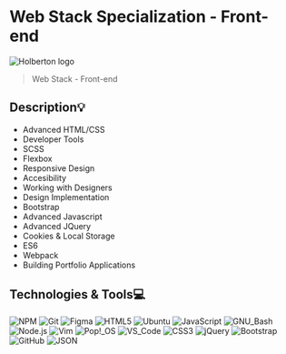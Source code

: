 # Web Stack Specialization - Front-end
![Holberton logo](https://www.alxafrica.com/wp-content/uploads/2022/01/header-logo.png)
> Web Stack - Front-end

## Description:bulb:
* Advanced HTML/CSS
* Developer Tools
* SCSS
* Flexbox
* Responsive Design
* Accesibility
* Working with Designers
* Design Implementation
* Bootstrap
* Advanced Javascript
* Advanced JQuery
* Cookies & Local Storage
* ES6
* Webpack
* Building Portfolio Applications

## Technologies & Tools:computer:

![NPM](https://img.shields.io/badge/≡-NPM-CB3837?&style=flat-square&logo=npm&logoColor=CB3837&labelColor=282828)
![Git](https://img.shields.io/badge/≡-Git-F05032?logo=git&style=flat-square&labelColor=282828)
![Figma](https://img.shields.io/badge/≡-Figma-F24E1E?logo=Figma&style=flat-square&labelColor=282828)
![HTML5](https://img.shields.io/badge/≡-HTML5-E34F26?&style=flat-square&logo=html5&labelColor=282828)
![Ubuntu](https://img.shields.io/badge/≡-Ubuntu-E95420?&style=flat-square&logo=Ubuntu&labelColor=282828)
![JavaScript](https://img.shields.io/badge/≡-JavaScript-F7DF1E?logo=javascript&style=flat-square&labelColor=282828)
![GNU_Bash](https://img.shields.io/badge/≡-GNU_Bash-4EAA25?logo=GNU-Bash&style=flat-square&labelColor=282828)
![Node.js](https://img.shields.io/badge/≡-Node.js-339933?logo=Node.js&style=flat-square&labelColor=282828)
![Vim](https://img.shields.io/badge/≡-Vim-019733?logo=Vim&style=flat-square&logoColor=019733&labelColor=282828)
![Pop!_OS](https://img.shields.io/badge/≡-Pop!_OS-48B9C7?logo=Pop_OS&style=flat-square&labelColor=282828)
![VS_Code](https://img.shields.io/badge/≡-VS_Code-007ACC?logo=visual-studio-code&style=flat-square&logoColor=007ACC&labelColor=282828)
![CSS3](https://img.shields.io/badge/≡-CSS3-1572B6?logo=CSS3&style=flat-square&logoColor=1572B6&labelColor=282828)
![jQuery](https://img.shields.io/badge/≡-jQuery-0769AD?logo=jQuery&style=flat-square&logoColor=0769AD&labelColor=282828)
![Bootstrap](https://img.shields.io/badge/≡-Bootstrap-7952B3?logo=Bootstrap&style=flat-square&labelColor=282828)
![GitHub](https://img.shields.io/badge/≡-GitHub-181717?logo=GitHub&style=flat-square&labelColor=282828)
![JSON](https://img.shields.io/badge/≡-JSON-000000?logo=JSON&style=flat-square&labelColor=282828)

